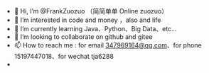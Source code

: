 - 👋 Hi, I’m @FrankZuozuo （简简单单 Online zuozuo）  
- 👀 I’m interested in code and money ，also and life
- 🌱 I’m currently learning Java、Python、Big Data、etc...
- 💞️ I’m looking to collaborate on github and gitee
- 📫 How to reach me : for email 347969164@qq.com、for phone 15197447018、for wechat tja6288
- 

<!---
FrankZuozuo/FrankZuozuo is a ✨ special ✨ repository because its `README.md` (this file) appears on your GitHub profile.
You can click the Preview link to take a look at your changes.
--->
